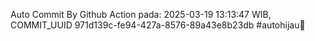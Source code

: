 Auto Commit By Github Action pada: 2025-03-19 13:13:47 WIB, COMMIT_UUID 971d139c-fe94-427a-8576-89a43e8b23db #autohijau🗿
